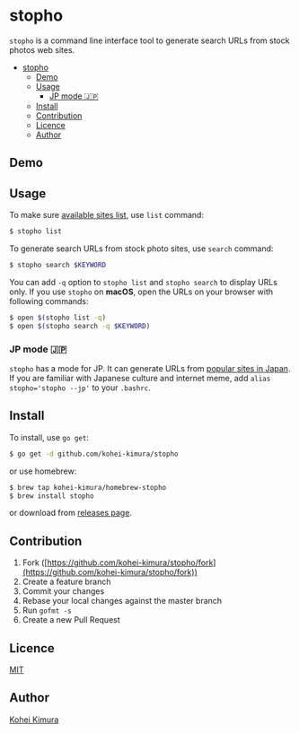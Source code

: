 # stopho

`stopho` is a command line interface tool to generate search URLs from stock photos web sites.

<!-- TOC -->

- [stopho](#stopho)
  - [Demo](#demo)
  - [Usage](#usage)
    - [JP mode :jp:](#jp-mode-jp)
  - [Install](#install)
  - [Contribution](#contribution)
  - [Licence](#licence)
  - [Author](#author)

<!-- /TOC -->

## Demo

## Usage
To make sure [available sites list](config/sites.yml), use `list` command:

```bash
$ stopho list
```

To generate search URLs from stock photo sites, use `search` command:

```bash
$ stopho search $KEYWORD
```

You can add `-q` option to `stopho list` and `stopho search` to display URLs only. If you use `stopho` on **macOS**, open the URLs on your browser with following commands:

```bash
$ open $(stopho list -q)
$ open $(stopho search -q $KEYWORD)
```

### JP mode :jp:
`stopho` has a mode for JP. It can generate URLs from [popular sites in Japan](config/sitesjp.yml). If you are familiar with Japanese culture and internet meme, add `alias stopho='stopho --jp'` to your `.bashrc`.

## Install

To install, use `go get`:

```bash
$ go get -d github.com/kohei-kimura/stopho
```

or use homebrew:

```bash
$ brew tap kohei-kimura/homebrew-stopho
$ brew install stopho
```

or download from [releases page](https://github.com/kohei-kimura/stopho/releases).

## Contribution

1. Fork ([https://github.com/kohei-kimura/stopho/fork](https://github.com/kohei-kimura/stopho/fork))
1. Create a feature branch
1. Commit your changes
1. Rebase your local changes against the master branch
1. Run `gofmt -s`
1. Create a new Pull Request

## Licence

[MIT](https://choosealicense.com/licenses/mit/)

## Author

[Kohei Kimura](https://kohei-kimura.github.io)

